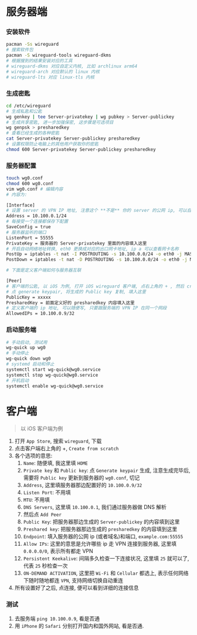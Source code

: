 # 服务器端

### 安装软件

```bash
pacman -Ss wireguard
# 搜索软件包
pacman -S wireguard-tools wireguard-dkms 
# 根据搜到的结果安装对应的工具
# wireguard-dkms 对应自定义内核, 比如 archlinux arm64
# wireguard-arch 对应默认的 linux 内核
# wireguard-lts 对应 linux-tls 内核
```
### 生成密匙

```bash
cd /etc/wireguard
# 生成私匙和公匙
wg genkey | tee Server-privatekey | wg pubkey > Server-publickey
# 生成共享密匙, 进一步加强保密, 这步骤是可选项目
wg genpsk > presharedkey
# 查看已经生成的各种密匙
cat Server-privatekey Server-publickey presharedkey
# 设置权限防止电脑上的其他用户获取你的密匙
chmod 600 Server-privatekey Server-publickey presharedkey
```

### 服务器配置

``` bash
touch wg0.conf
chmod 600 wg0.conf
vim wg0.conf # 编辑内容
# 内容为: 

[Interface]
# 设置 server 的 VPN IP 地址, 注意这个 **不是** 你的 server 的公网 ip, 可以自己定义
Address = 10.100.0.1/24
# 每接受一个连接都保存下配置
SaveConfig = true
# 服务器监听的端口
ListenPort = 55555
PrivateKey = 服务器的 Server-privatekey 里面的内容填入这里
# 开启自动网络地址转换, eth0 更换成对应的出口网卡地址, ip a 可以查看网卡名称
PostUp = iptables -t nat -I POSTROUTING -s 10.100.0.0/24 -o eth0 -j MASQUERADE
PostDown = iptables -t nat -D POSTROUTING -s 10.100.0.0/24 -o eth0 -j MASQUERADE

# 下面是定义客户端如何与服务器互联

[Peer]
# 客户端的公匙, 以 iOS 为例, 打开 iOS wireguard 客户端, 点右上角的 + , 然后 create from scratch
# 点 generate keypair, 将生成的 Public key 复制, 填入这里
PublicKey = xxxxx
PresharedKey = 前面定义好的 presharedkey 内容填入这里
# 定义客户端的 ip 地址, 可以随便写, 只要跟服务端的 VPN IP 在同一个网段
AllowedIPs = 10.100.0.9/32
```

### 启动服务端

```bash
# 手动启动, 测试用
wg-quick up wg0
# 手动停止
wg-quick down wg0
# systemd 启动和停止
systemctl start wg-quick@wg0.service
systemctl stop wg-quick@wg0.service
# 开机启动
systemctl enable wg-quick@wg0.service
```

# 客户端

> 以 iOS 客户端为例

1. 打开 `App Store`, 搜索 `wireguard`, 下载
1. 点击客户端右上角的 +, `Create from scratch`
1. 各个选项的意思:
    1. `Name`: 随便填, 我这里填 `HOME`
    1. `Private key` 和 `Public key`: 点 `Generate keypair` 生成, 注意生成完毕后, 需要将 `Public key` 更新到服务器的 `wg0.conf`, 切记
    1. `Address`, 这里填服务器那边配置好的 `10.100.0.9/32`
    1. `Listen Port`: 不用填
    1. `MTU`: 不用填
    1. `DNS Servers`, 这里填 `10.100.0.1`, 我们通过服务器做 DNS 解析
    1. 然后点 `Add Peer`
    1. `Public Key`: 把服务器那边生成的 `Server-publickey` 的内容填到这里
    1. `Preshared key`: 把服务器那边生成的 `presharedkey` 的内容填到这里
    1. `Endpoint`: 填入服务器的公网 ip (或者域名)和端口, `example.com:55555`
    1. `Allow IPs`: 这里的意思是允许哪些 ip 走 VPN 连接到服务器, 这里填 `0.0.0.0/0`, 表示所有都走 VPN
    1. `Persistent Keekalive`: 间隔多久检查一下连接状况, 这里填 `25` 就可以了, 代表 `25` 秒检查一次
    1. `ON-DEMAND ACTIVATION`, 这里把 `Wi-Fi` 和 `Cellular` 都选上, 表示任何网络下随时随地都连 `VPN`, 支持网络切换自动重连
1. 所有设置好了之后, 点连接, 便可以看到详细的连接信息

### 测试

1. 去服务端 `ping 10.100.0.9`, 看是否通
1. 用 `iPhone` 的 `Safari` 分别打开国内和国外网站, 看是否通.
